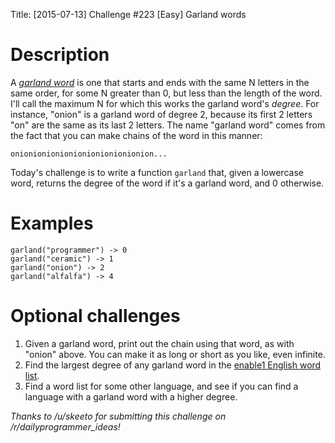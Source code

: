 Title: [2015-07-13] Challenge #223 [Easy] Garland words

# Description

A [_garland word_](http://blog.vivekhaldar.com/post/89763722591/garland-words) is one that starts and ends with the same N letters in the same order, for some N greater than 0, but less than the length of the word. I'll call the maximum N for which this works the garland word's _degree_. For instance, "onion" is a garland word of degree 2, because its first 2 letters "on" are the same as its last 2 letters. The name "garland word" comes from the fact that you can make chains of the word in this manner:

    onionionionionionionionionionion...

Today's challenge is to write a function `garland` that, given a lowercase word, returns the degree of the word if it's a garland word, and 0 otherwise.

# Examples

    garland("programmer") -> 0
    garland("ceramic") -> 1
    garland("onion") -> 2
    garland("alfalfa") -> 4

# Optional challenges

1. Given a garland word, print out the chain using that word, as with "onion" above. You can make it as long or short as you like, even infinite.
1. Find the largest degree of any garland word in the [enable1 English word list](https://code.google.com/p/dotnetperls-controls/downloads/detail?name=enable1.txt).
1. Find a word list for some other language, and see if you can find a language with a garland word with a higher degree.

*Thanks to /u/skeeto for submitting this challenge on /r/dailyprogrammer_ideas!*